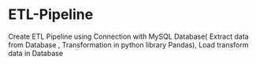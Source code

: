 # ETL-Pipeline
Create ETL Pipeline using Connection with MySQL Database( Extract data from Database , Transformation in python library Pandas), Load transform data in Database
